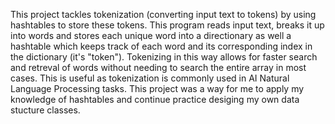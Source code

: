 This project tackles tokenization (converting input text to tokens) by using hashtables to store these tokens. This program reads input text, breaks it up into words and stores each unique word into a directionary as well a hashtable which keeps track of each word and its corresponding index in the dictionary (it's "token"). Tokenizing in this way allows for faster search and retreval of words without needing to search the entire array in most cases. This is useful as tokenization is commonly used in AI Natural Language Processing tasks. This project was a way for me to apply my knowledge of hashtables and continue practice desiging my own data stucture classes. 

